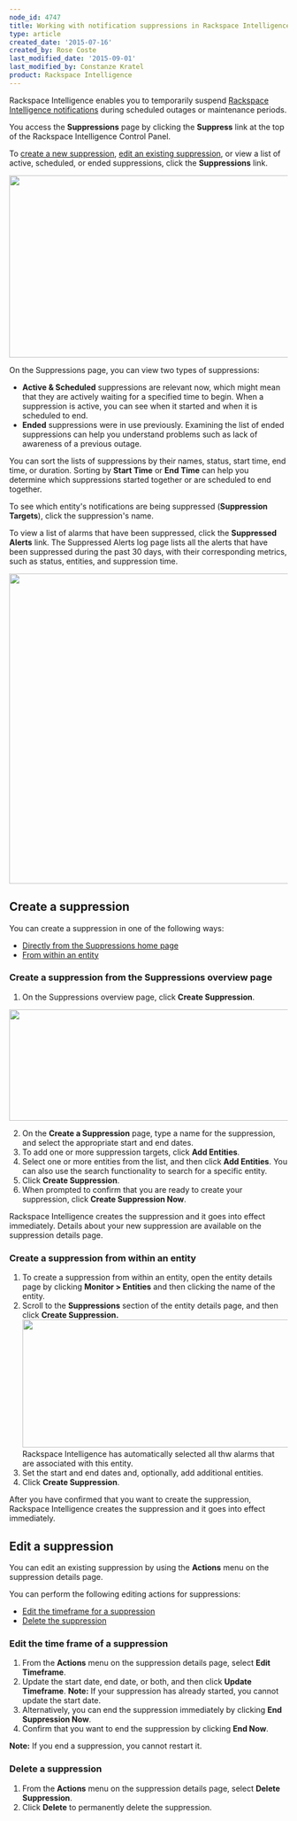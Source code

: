 ```yaml
---
node_id: 4747
title: Working with notification suppressions in Rackspace Intelligence
type: article
created_date: '2015-07-16'
created_by: Rose Coste
last_modified_date: '2015-09-01'
last_modified_by: Constanze Kratel
product: Rackspace Intelligence
---
```


Rackspace Intelligence enables you to temporarily suspend [Rackspace
Intelligence
notifications](/how-to/working-with-notifications-in-rackspace-intelligence)
during scheduled outages or maintenance periods.

You access the **Suppressions** page by clicking the **Suppress** link
at the top of the Rackspace Intelligence Control Panel.

To [create a new suppression](#createsuppression), [edit an existing
suppression](#editsuppression), or view a list of active, scheduled, or
ended suppressions, click the **Suppressions** link.

<img src="https://8026b2e3760e2433679c-fffceaebb8c6ee053c935e8915a3fbe7.ssl.cf2.rackcdn.com/field/image/4747.1a_0.png" width="723" height="329" />

On the Suppressions page, you can view two types of suppressions:

-   **Active & Scheduled** suppressions are relevant now, which might
    mean that they are actively waiting for a specified time to begin.
    When a suppression is active, you can see when it started and when
    it is scheduled to end.
-   **Ended** suppressions were in use previously. Examining the list of
    ended suppressions can help you understand problems such as lack of
    awareness of a previous outage.

You can sort the lists of suppressions by their names, status, start
time, end time, or duration. Sorting by **Start Time** or **End
Time** can help you determine which suppressions started together or are
scheduled to end together.

To see which entity's notifications are being suppressed (**Suppression
Targets**), click the suppression's name.

To view a list of alarms that have been suppressed, click
the **Suppressed Alerts** link. The Suppressed Alerts log page lists all
the alerts that have been suppressed during the past 30 days, with their
corresponding metrics, such as status, entities, and suppression time.

<img src="https://8026b2e3760e2433679c-fffceaebb8c6ee053c935e8915a3fbe7.ssl.cf2.rackcdn.com/field/image/intelligence-suppressions-suppressed%20entities.png" width="904" height="560" />



Create a suppression
------------------------

You can create a suppression in one of the following ways:

-   [Directly from the Suppressions home
    page](#createsuppressionfromhome)
-   [From within an entity](#createsuppressionfromentity)

### Create a suppression from the Suppressions overview page

1.  On the Suppressions overview page, click **Create Suppression**.

<img src="https://8026b2e3760e2433679c-fffceaebb8c6ee053c935e8915a3fbe7.ssl.cf2.rackcdn.com/field/image/4747.4a_0.png" width="581" height="201" />

2.  On the **Create a Suppression** page, type a name for the
    suppression, and select the appropriate start and end dates.
3.  To add one or more suppression targets, click **Add Entities**.
4.  Select one or more entities from the list, and then click **Add
    Entities**. You can also use the search functionality to search for
    a specific entity.
5.  Click **Create Suppression**.
6.  When prompted to confirm that you are ready to create your
    suppression, click **Create Suppression Now**.

Rackspace Intelligence creates the suppression and it goes into effect
immediately. Details about your new suppression are available on the
suppression details page.

### Create a suppression from within an entity

1.  To create a suppression from within an entity, open the entity
    details page by clicking **Monitor &gt; Entities** and then clicking
    the name of the entity.
2.  Scroll to the **Suppressions** section of the entity details page,
    and then click **Create Suppression.**
    <img src="https://8026b2e3760e2433679c-fffceaebb8c6ee053c935e8915a3fbe7.ssl.cf2.rackcdn.com/field/image/4747.5a_0.png" width="686" height="231" />
    Rackspace Intelligence has automatically selected all thw alarms
    that are associated with this entity.
3.  Set the start and end dates and, optionally, add
    additional entities.
4.  Click **Create Suppression**.

After you have confirmed that you want to create the suppression,
Rackspace Intelligence creates the suppression and it goes into effect
immediately.

Edit a suppression
----------------------

You can edit an existing suppression by using the **Actions** menu on
the suppression details page.

You can perform the following editing actions for suppressions:

-   [Edit the timeframe for a suppression](#editsuppressiontimeframe)
-   [Delete the suppression](#deletesuppression)

### Edit the time frame of a suppression

1.  From the **Actions** menu on the suppression details page,
    select **Edit Timeframe**.
2.  Update the start date, end date, or both, and then click **Update
    Timeframe**.
    **Note:** If your suppression has already started, you cannot update
    the start date.
3.  Alternatively, you can end the suppression immediately by
    clicking **End Suppression Now**.
4.  Confirm that you want to end the suppression by clicking **End
    Now**.

**Note:** If you end a suppression, you cannot restart it.

### Delete a suppression

1.  From the **Actions** menu on the suppression details page,
    select **Delete Suppression**.
2.  Click **Delete** to permanently delete the suppression.



